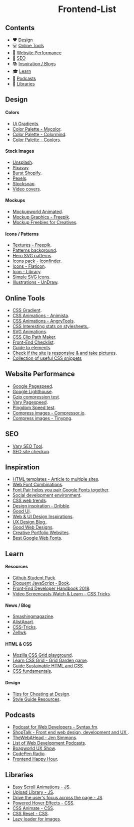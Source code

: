 <h1 align="center">
    Frontend-List
</h1>


## Contents

- :hearts: [Design](#design)
- :computer: [Online Tools](#online-tools)
- :floppy_disk: [Website Performance](#website-performance)
- :wrench: [SEO](#seo)
- :books: [Inspiration / Blogs ](#inspiration)
- :mortar_board: [Learn](#learn)
- :microphone: [Podcasts](#podcasts) 
- :statue_of_liberty: [Libraries](#libraries) 


## Design
#### Colors
- [Ui Gradients](https://uigradients.com/#Aqualicious).
- [Color Palette - Mycolor](https://mycolor.space/?hex=%23845EC2&sub=1).
- [Color Palette - Colormind](http://colormind.io/).
- [Color Palette - Coolors](https://coolors.co/390099-9e0059-ff0054-ff5400-ffbd00).

#### Stock Images
- [Unsplash](https://unsplash.com/).
- [Pixavay](https://pixabay.com/).
- [Burst Shopify](https://burst.shopify.com//).
- [Pexels](https://www.pexels.com/).
- [Stocksnap](https://stocksnap.io/).
- [Video covers](https://coverr.co/).

#### Mockups 
- [Mockupworld Animated](https://www.mockupworld.co/free/tag/animated/).
- [Mockup Graphics - Freepik](https://www.freepik.com/free-photos-vectors/mockup).
- [Mockup Freebies for Creatives](https://freedesignresources.net/).

#### Icons / Patterns
- [Textures - Freepik](https://www.freepik.com/free-vectors/textures).
- [Patterns background](https://www.toptal.com/designers/subtlepatterns/).
- [Hero SVG patterns](http://www.heropatterns.com/).
- [Icons pack - Iconfinder](https://www.iconfinder.com/icon-sets/featured/free).
- [Icons - Flaticon](https://www.flaticon.com/).
- [Icon - Library](https://fontawesome.com/).
- [Simple SVG Icons](https://simplesvg.com/).
- [Illustrations - UnDraw](https://undraw.co/illustrations).

## Online Tools
- [CSS Gradient](https://cssgradient.io/).
- [CSS Animations - Animista](http://animista.net/).
- [CSS Animations - AngryTools](http://angrytools.com/css/animation/).
- [CSS Interesting stats on stylesheets.](https://cssstats.com/).
- [SVG Animations](https://www.svgator.com/).
- [CSS Clip Path Maker](https://bennettfeely.com/clippy/).
- [Front-End Checklist](https://github.com/thedaviddias/Front-End-Checklist).
- [Guide to <head> elements](https://gethead.info/).
- [Check if the site is responsive & and take pictures](http://ami.responsivedesign.is/#).
- [Collection of useful CSS snippets](https://atomiks.github.io/30-seconds-of-css/#dynamic-shadow)


## Website Performance 
- [Google Pagespeed](https://developers.google.com/speed/pagespeed/insights/).
- [Google Lighthouse](https://developers.google.com/web/tools/lighthouse/).
- [Gzip compression test](https://varvy.com/tools/gzip/).
- [Vary Pagespeed](https://varvy.com/pagespeed/).
- [Pingdom Speed test](https://tools.pingdom.com/).
- [Compress images - Compressor.io](https://compressor.io/).
- [Compress images - Tinypng](https://tinypng.com/).

## SEO 
 - [Vary SEO Tool](https://varvy.com/).
 - [SEO site checkup](https://seositecheckup.com). 

## Inspiration 
- [HTML templates - Article to multiple sites](https://www.makeuseof.com/tag/css-template-sites-dont-start-scratch/).
- [Web Font Combinations](http://typespiration.com/).
- [Font Pair helps you pair Google Fonts together](https://fontpair.co/).
- [Social development environment](https://codepen.io/).
- [CSS web trends](https://tympanus.net/codrops/).
- [Design inspiration - Dribble](https://dribbble.com/).
- [Good UI](https://goodui.org/).
- [Web & UI Design Inspirations](http://inspiredesign.me/).
- [UX Design Blog ](http://uxmovement.com/about/).
- [Good Web Designs](http://www.goodweb.design/).
- [Creative Portfolio Websites](https://github.com/iRaul/awesome-portfolios).
- [Best Google Web Fonts](https://www.awwwards.com/20-best-web-fonts-from-google-web-fonts-and-font-face.html).





## Learn 

#### Resources
- [Github Student Pack](https://education.github.com/pack/offers).
- [Eloquent JavaScript - Book](http://eloquentjavascript.net/).
- [Front-End Developer Handbook 2018](https://legacy.gitbook.com/book/frontendmasters/front-end-developer-handbook-2018/details
).
- [Video Screencasts Watch & Learn - CSS Tricks](https://css-tricks.com/video-screencasts/).

#### News / Blog
- [Smashingmagazine](https://www.smashingmagazine.com/the-smashing-newsletter/).
- [AlistApart](http://alistapart.com/).
- [CSS-Tricks](https://css-tricks.com/).
- [Zellwk](https://zellwk.com/blog/).

#### HTML & CSS
- [Mozilla CSS Grid playground](https://mozilladevelopers.github.io/playground/css-grid/).
- [Learn CSS Grid - Grid Garden game](https://cssgridgarden.com/).
- [Guide Sustainable HTML and CSS](http://codeguide.co/).
- [CSS fundamentals](http://learnlayout.com/).

#### Design
- [Tips for Cheating at Design](https://medium.com/refactoring-ui/7-practical-tips-for-cheating-at-design-40c736799886).
- [Style Guide Resources](http://styleguides.io/).

## Podcasts  
- [Podcast for Web Developers - Syntax.fm](https://syntax.fm/).
- [ShopTalk - Front end web design, development and UX ](https://player.fm/series/shoptalk-19036).
- [TheWebAHead - Jen Simmons](http://thewebahead.net/).
- [List of Web Development Podcasts](https://player.fm/featured/web-development).
- [Boagworld UX Show](https://boagworld.com/show/).
- [CodePen Radio](https://blog.codepen.io/radio/).
- [Frontend Happy Hour](http://frontendhappyhour.com/).

## Libraries

- [Easy Scroll Animations - JS](https://github.com/jlmakes/scrollreveal).
- [Upload Library - JS](https://github.com/pqina/filepond).
- [Drive the user's focus across the page - JS](https://github.com/kamranahmedse/driver.js).
- [Powered Hover Effects - CSS](http://ianlunn.github.io/Hover/).
- [CSS Animate - CSS](https://daneden.github.io/animate.css/).
- [CSS Reset - CSS](http://necolas.github.io/normalize.css/).
- [Lazy loader for images](https://github.com/aFarkas/lazysizes).



